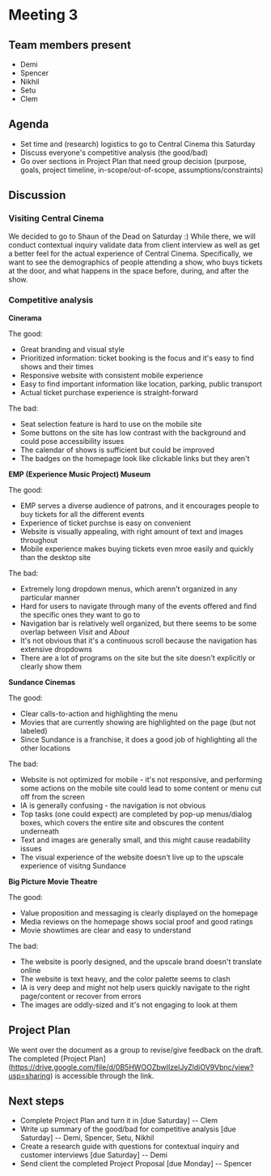 # Meeting 3

## Team members present

- Demi
- Spencer
- Nikhil
- Setu
- Clem

## Agenda

- Set time and (research) logistics to go to Central Cinema this Saturday
- Discuss everyone's competitive analysis (the good/bad)
- Go over sections in Project Plan that need group decision (purpose, goals, project timeline, in-scope/out-of-scope, assumptions/constraints)

## Discussion

### Visiting Central Cinema

We decided to go to Shaun of the Dead on Saturday :) While there, we will conduct contextual inquiry validate data from client interview as well as get a better feel for the actual experience of Central Cinema. Specifically, we want to see the demographics of people attending a show, who buys tickets at the door, and what happens in the space before, during, and after the show.

### Competitive analysis

**Cinerama**

The good:
- Great branding and visual style
- Prioritized information: ticket booking is the focus and it's easy to find shows and their times
- Responsive website with consistent mobile experience
- Easy to find important information like location, parking, public transport
- Actual ticket purchase experience is straight-forward

The bad:
- Seat selection feature is hard to use on the mobile site
- Some buttons on the site has low contrast with the background and could pose accessibility issues
- The calendar of shows is sufficient but could be improved
- The badges on the homepage look like clickable links but they aren't

**EMP (Experience Music Project) Museum**

The good:
- EMP serves a diverse audience of patrons, and it encourages people to buy tickets for all the different events
- Experience of ticket purchse is easy on convenient
- Website is visually appealing, with right amount of text and images throughout 
- Mobile experience makes buying tickets even mroe easily and quickly than the desktop site

The bad:
- Extremely long dropdown menus, which arenn't organized in any particular manner
- Hard for users to navigate through many of the events offered and find the specific ones they want to go to
- Navigation bar is relatively well organized, but there seems to be some overlap between *Visit* and *About*
- It's not obvious that it's a continuous scroll because the navigation has extensive dropdowns
- There are a lot of programs on the site but the site doesn't explicitly or clearly show them

**Sundance Cinemas**

The good:
- Clear calls-to-action and highlighting the menu
- Movies that are currently showing are highlighted on the page (but not labeled)
- Since Sundance is a franchise, it does a good job of highlighting all the other locations

The bad:
- Website is not optimized for mobile - it's not responsive, and performing some actions on the mobile site could lead to some content or menu cut off from the screen
- IA is generally confusing - the navigation is not obvious
- Top tasks (one could expect) are completed by pop-up menus/dialog boxes, which covers the entire site and obscures the content underneath
- Text and images are generally small, and this might cause readability issues
- The visual experience of the website doesn't live up to the upscale experience of visitng Sundance

**Big Picture Movie Theatre**

The good:
- Value proposition and messaging is clearly displayed on the homepage
- Media reviews on the homepage shows social proof and good ratings
- Movie showtimes are clear and easy to understand

The bad:
- The website is poorly designed, and the upscale brand doesn't translate online
- The website is text heavy, and the color palette seems to clash
- IA is very deep and might not help users quickly navigate to the right page/content or recover from errors
- The images are oddly-sized and it's not engaging to look at them

## Project Plan

We went over the document as a group to revise/give feedback on the draft. The completed [Project Plan] (https://drive.google.com/file/d/0B5HWOOZbwIIzelJyZldiOV9Vbnc/view?usp=sharing) is accessible through the link.

## Next steps

- Complete Project Plan and turn it in [due Saturday] -- Clem
- Write up summary of the good/bad for competitive analysis [due Saturday] -- Demi, Spencer, Setu, Nikhil
- Create a research guide with questions for contextual inquiry and customer interviews [due Saturday] -- Demi
- Send client the completed Project Proposal [due Monday] -- Spencer
